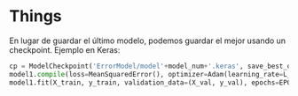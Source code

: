 # Things

En lugar de guardar el último modelo, podemos guardar el mejor usando un checkpoint. Ejemplo en Keras:

```python
cp = ModelCheckpoint('ErrorModel/model'+model_num+'.keras', save_best_only=True)
model1.compile(loss=MeanSquaredError(), optimizer=Adam(learning_rate=L_RATE), metrics=[RootMeanSquaredError()])
model1.fit(X_train, y_train, validation_data=(X_val, y_val), epochs=EPOCHS, callbacks=[cp])
```
